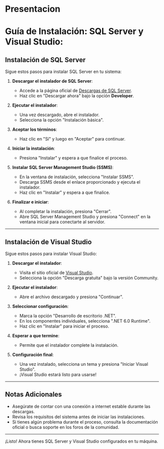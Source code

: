 # Presentacion
# Guía de Instalación: SQL Server y Visual Studio:
## Instalación de SQL Server

Sigue estos pasos para instalar SQL Server en tu sistema:

1. **Descargar el instalador de SQL Server**:
   - Accede a la página oficial de [Descargas de SQL Server](https://www.microsoft.com/en-us/sql-server/sql-server-downloads).
   - Haz clic en "Descargar ahora" bajo la opción **Developer**.

2. **Ejecutar el instalador**:
   - Una vez descargado, abre el instalador.
   - Selecciona la opción "Instalación básica".

3. **Aceptar los términos**:
   - Haz clic en "Sí" y luego en "Aceptar" para continuar.

4. **Iniciar la instalación**:
   - Presiona "Instalar" y espera a que finalice el proceso.

5. **Instalar SQL Server Management Studio (SSMS)**:
   - En la ventana de instalación, selecciona "Instalar SSMS".
   - Descarga SSMS desde el enlace proporcionado y ejecuta el instalador.
   - Haz clic en "Instalar" y espera a que finalice.

6. **Finalizar e iniciar**:
   - Al completar la instalación, presiona "Cerrar".
   - Abre SQL Server Management Studio y presiona "Connect" en la ventana inicial para conectarte al servidor.

---

## Instalación de Visual Studio

Sigue estos pasos para instalar Visual Studio:

1. **Descargar el instalador**:
   - Visita el sitio oficial de [Visual Studio](https://visualstudio.microsoft.com/downloads/).
   - Selecciona la opción "Descarga gratuita" bajo la versión Community.

2. **Ejecutar el instalador**:
   - Abre el archivo descargado y presiona "Continuar".

3. **Seleccionar configuración**:
   - Marca la opción "Desarrollo de escritorio .NET".
   - En los componentes individuales, selecciona ".NET 6.0 Runtime".
   - Haz clic en "Instalar" para iniciar el proceso.

4. **Esperar a que termine**:
   - Permite que el instalador complete la instalación.

5. **Configuración final**:
   - Una vez instalado, selecciona un tema y presiona "Iniciar Visual Studio".
   - ¡Visual Studio estará listo para usarse!

---

## Notas Adicionales

- Asegúrate de contar con una conexión a internet estable durante las descargas.
- Revisa los requisitos del sistema antes de iniciar las instalaciones.
- Si tienes algún problema durante el proceso, consulta la documentación oficial o busca soporte en los foros de la comunidad.

---

¡Listo! Ahora tienes SQL Server y Visual Studio configurados en tu máquina.
                                                                                                                                        
